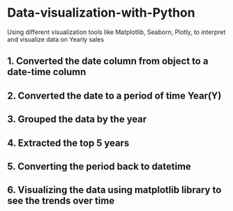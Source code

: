 # Data-visualization-with-Python
Using different visualization tools like Matplotlib, Seaborn, Plotly, to interpret and visualize data on Yearly sales

## 1. Converted the date column from object to a date-time column
## 2. Converted the date to a period of time Year(Y)
## 3. Grouped the data by the year
## 4. Extracted the top 5 years
## 5. Converting the period back to datetime
## 6. Visualizing the data using matplotlib library to see the trends over time
